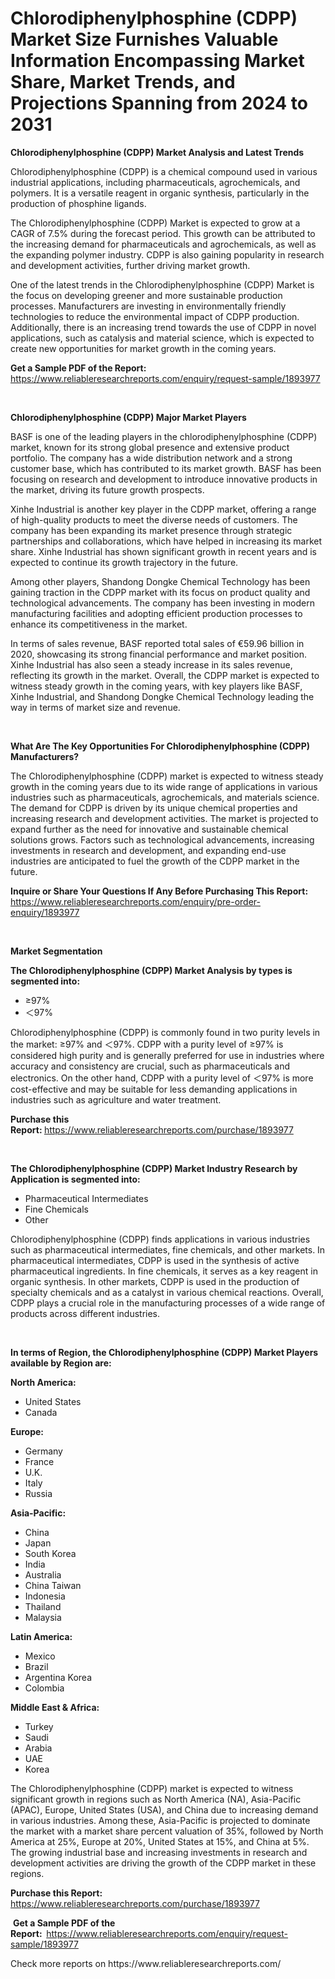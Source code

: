 <p><h1>Chlorodiphenylphosphine (CDPP) Market Size Furnishes Valuable Information Encompassing Market Share, Market Trends, and Projections Spanning from 2024 to 2031</h1></p><p><strong>Chlorodiphenylphosphine (CDPP) Market Analysis and Latest Trends</strong></p>
<p><p>Chlorodiphenylphosphine (CDPP) is a chemical compound used in various industrial applications, including pharmaceuticals, agrochemicals, and polymers. It is a versatile reagent in organic synthesis, particularly in the production of phosphine ligands.</p><p>The Chlorodiphenylphosphine (CDPP) Market is expected to grow at a CAGR of 7.5% during the forecast period. This growth can be attributed to the increasing demand for pharmaceuticals and agrochemicals, as well as the expanding polymer industry. CDPP is also gaining popularity in research and development activities, further driving market growth.</p><p>One of the latest trends in the Chlorodiphenylphosphine (CDPP) Market is the focus on developing greener and more sustainable production processes. Manufacturers are investing in environmentally friendly technologies to reduce the environmental impact of CDPP production. Additionally, there is an increasing trend towards the use of CDPP in novel applications, such as catalysis and material science, which is expected to create new opportunities for market growth in the coming years.</p></p>
<p><strong>Get a Sample PDF of the Report:&nbsp;</strong> <a href="https://www.reliableresearchreports.com/enquiry/request-sample/1893977">https://www.reliableresearchreports.com/enquiry/request-sample/1893977</a></p>
<p>&nbsp;</p>
<p><strong>Chlorodiphenylphosphine (CDPP) Major Market Players</strong></p>
<p><p>BASF is one of the leading players in the chlorodiphenylphosphine (CDPP) market, known for its strong global presence and extensive product portfolio. The company has a wide distribution network and a strong customer base, which has contributed to its market growth. BASF has been focusing on research and development to introduce innovative products in the market, driving its future growth prospects.</p><p>Xinhe Industrial is another key player in the CDPP market, offering a range of high-quality products to meet the diverse needs of customers. The company has been expanding its market presence through strategic partnerships and collaborations, which have helped in increasing its market share. Xinhe Industrial has shown significant growth in recent years and is expected to continue its growth trajectory in the future.</p><p>Among other players, Shandong Dongke Chemical Technology has been gaining traction in the CDPP market with its focus on product quality and technological advancements. The company has been investing in modern manufacturing facilities and adopting efficient production processes to enhance its competitiveness in the market.</p><p>In terms of sales revenue, BASF reported total sales of €59.96 billion in 2020, showcasing its strong financial performance and market position. Xinhe Industrial has also seen a steady increase in its sales revenue, reflecting its growth in the market. Overall, the CDPP market is expected to witness steady growth in the coming years, with key players like BASF, Xinhe Industrial, and Shandong Dongke Chemical Technology leading the way in terms of market size and revenue.</p></p>
<p>&nbsp;</p>
<p><strong>What Are The Key Opportunities For Chlorodiphenylphosphine (CDPP) Manufacturers?</strong></p>
<p><p>The Chlorodiphenylphosphine (CDPP) market is expected to witness steady growth in the coming years due to its wide range of applications in various industries such as pharmaceuticals, agrochemicals, and materials science. The demand for CDPP is driven by its unique chemical properties and increasing research and development activities. The market is projected to expand further as the need for innovative and sustainable chemical solutions grows. Factors such as technological advancements, increasing investments in research and development, and expanding end-use industries are anticipated to fuel the growth of the CDPP market in the future.</p></p>
<p><strong>Inquire or Share Your Questions If Any Before Purchasing This Report:</strong> <a href="https://www.reliableresearchreports.com/enquiry/pre-order-enquiry/1893977">https://www.reliableresearchreports.com/enquiry/pre-order-enquiry/1893977</a></p>
<p>&nbsp;</p>
<p><strong>Market Segmentation</strong></p>
<p><strong>The Chlorodiphenylphosphine (CDPP) Market Analysis by types is segmented into:</strong></p>
<p><ul><li>≥97%</li><li>＜97%</li></ul></p>
<p><p>Chlorodiphenylphosphine (CDPP) is commonly found in two purity levels in the market: ≥97% and ＜97%. CDPP with a purity level of ≥97% is considered high purity and is generally preferred for use in industries where accuracy and consistency are crucial, such as pharmaceuticals and electronics. On the other hand, CDPP with a purity level of ＜97% is more cost-effective and may be suitable for less demanding applications in industries such as agriculture and water treatment.</p></p>
<p><strong>Purchase this Report:&nbsp;</strong><a href="https://www.reliableresearchreports.com/purchase/1893977">https://www.reliableresearchreports.com/purchase/1893977</a></p>
<p>&nbsp;</p>
<p><strong>The Chlorodiphenylphosphine (CDPP) Market Industry Research by Application is segmented into:</strong></p>
<p><ul><li>Pharmaceutical Intermediates</li><li>Fine Chemicals</li><li>Other</li></ul></p>
<p><p>Chlorodiphenylphosphine (CDPP) finds applications in various industries such as pharmaceutical intermediates, fine chemicals, and other markets. In pharmaceutical intermediates, CDPP is used in the synthesis of active pharmaceutical ingredients. In fine chemicals, it serves as a key reagent in organic synthesis. In other markets, CDPP is used in the production of specialty chemicals and as a catalyst in various chemical reactions. Overall, CDPP plays a crucial role in the manufacturing processes of a wide range of products across different industries.</p></p>
<p>&nbsp;</p>
<p><strong>In terms of Region, the Chlorodiphenylphosphine (CDPP) Market Players available by Region are:</strong></p>
<p>
    <p> <strong> North America: </strong>
        <ul>
            <li>United States</li>
            <li>Canada</li>
        </ul>
        </p> 
    <p> <strong> Europe: </strong>
        <ul>
            <li>Germany</li>
            <li>France</li>
            <li>U.K.</li>
            <li>Italy</li>
            <li>Russia</li>
        </ul>
        </p> 
    <p> <strong> Asia-Pacific: </strong>
        <ul>
            <li>China</li>
            <li>Japan</li>
            <li>South Korea</li>
            <li>India</li>
            <li>Australia</li>
            <li>China Taiwan</li>
            <li>Indonesia</li>
            <li>Thailand</li>
            <li>Malaysia</li>
        </ul>
        </p> 
    <p> <strong> Latin America: </strong>
        <ul>
            <li>Mexico</li>
            <li>Brazil</li>
            <li>Argentina Korea</li>
            <li>Colombia</li>
        </ul>
        </p> 
    <p> <strong> Middle East & Africa: </strong>
        <ul>
            <li>Turkey</li>
            <li>Saudi</li>
            <li>Arabia</li>
            <li>UAE</li>
            <li>Korea</li>
        </ul>
    </p>
    </p>
<p><p>The Chlorodiphenylphosphine (CDPP) market is expected to witness significant growth in regions such as North America (NA), Asia-Pacific (APAC), Europe, United States (USA), and China due to increasing demand in various industries. Among these, Asia-Pacific is projected to dominate the market with a market share percent valuation of 35%, followed by North America at 25%, Europe at 20%, United States at 15%, and China at 5%. The growing industrial base and increasing investments in research and development activities are driving the growth of the CDPP market in these regions.</p></p>
<p><strong>Purchase this Report: </strong><a href="https://www.reliableresearchreports.com/purchase/1893977">https://www.reliableresearchreports.com/purchase/1893977</a></p>
<p>&nbsp;<strong>Get a Sample PDF of the Report:&nbsp;&nbsp;</strong><a href="https://www.reliableresearchreports.com/enquiry/request-sample/1893977">https://www.reliableresearchreports.com/enquiry/request-sample/1893977</a></p>
<p><strong></strong></p>
<p>Check more reports on https://www.reliableresearchreports.com/</p>